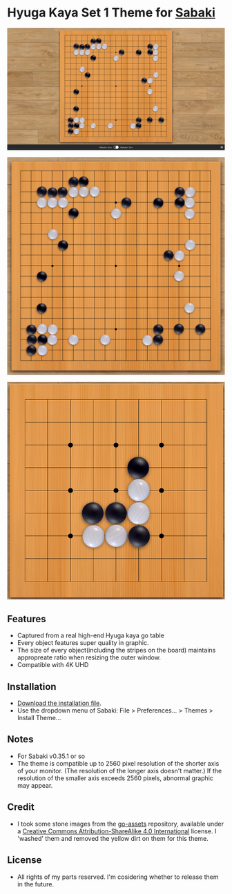 
# Hyuga Kaya Set 1 Theme for [Sabaki](https://sabaki.yichuanshen.de)

![screenshot1](https://github.com/urehkoh/hyuga-kaya-set-1/blob/master/screenshot1.png)

![screenshot2](https://github.com/urehkoh/hyuga-kaya-set-1/blob/master/screenshot2.png)

![screenshot3](https://github.com/urehkoh/hyuga-kaya-set-1/blob/master/screenshot3.png)


## Features

* Captured from a real high-end Hyuga kaya go table
* Every object features super quality in graphic.
* The size of every object(including the stripes on the board) maintains appropreate ratio when resizing the outer window.
* Compatible with 4K UHD


## Installation

* [Download the installation file]().
* Use the dropdown menu of Sabaki: File > Preferences... > Themes > Install Theme...


## Notes

* For Sabaki v0.35.1 or so
* The theme is compatible up to 2560 pixel resolution of the shorter axis of your monitor. (The resolution of the longer axis doesn't matter.) If the resolution of the smaller axis exceeds 2560 pixels, abnormal graphic may appear.


## Credit

* I took some stone images from the [go-assets](https://github.com/atarnowsky/go-assets) repository, available under a [Creative Commons Attribution-ShareAlike 4.0 International](http://creativecommons.org/licenses/by-sa/4.0/) license. I 'washed' them and removed the yellow dirt on them for this theme.


## License

* All rights of my parts reserved. I'm cosidering whether to release them in the future.
